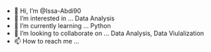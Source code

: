 - 👋 Hi, I’m @Issa-Abdi90
- 👀 I’m interested in ... Data Analysis
- 🌱 I’m currently learning ... Python
- 💞️ I’m looking to collaborate on ... Data Analysis, Data Viulalization
- 📫 How to reach me ...

<!---
Issa-Abdi90/Issa-Abdi90 is a ✨ special ✨ repository because its `README.md` (this file) appears on your GitHub profile.
You can click the Preview link to take a look at your changes.
--->
